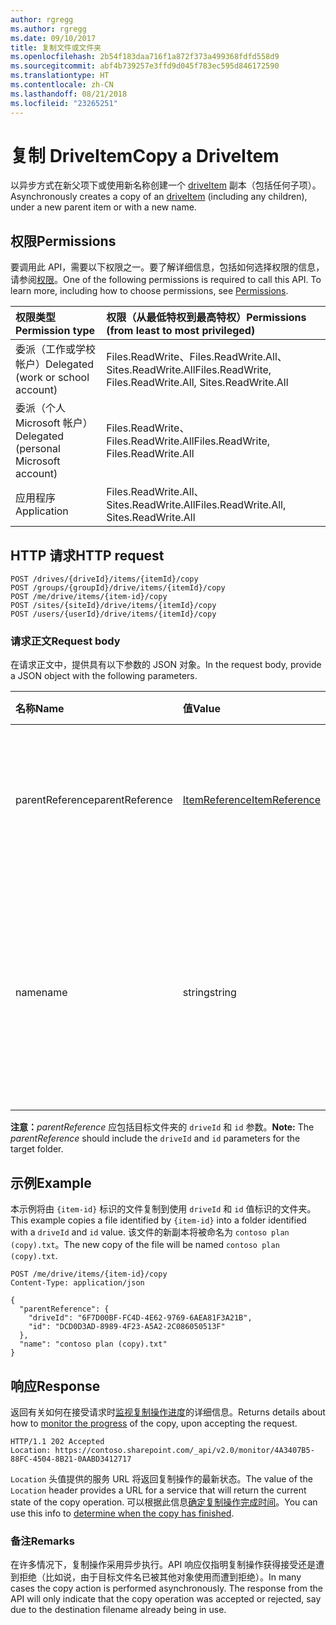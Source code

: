 ```yaml
---
author: rgregg
ms.author: rgregg
ms.date: 09/10/2017
title: 复制文件或文件夹
ms.openlocfilehash: 2b54f183daa716f1a872f373a499368fdfd558d9
ms.sourcegitcommit: abf4b739257e3ffd9d045f783ec595d846172590
ms.translationtype: HT
ms.contentlocale: zh-CN
ms.lasthandoff: 08/21/2018
ms.locfileid: "23265251"
---
```

# <a name="copy-a-driveitem"></a><span data-ttu-id="748b6-102">复制 DriveItem</span><span class="sxs-lookup"><span data-stu-id="748b6-102">Copy a DriveItem</span></span>

<span data-ttu-id="748b6-103">以异步方式在新父项下或使用新名称创建一个 [driveItem][item-resource] 副本（包括任何子项）。</span><span class="sxs-lookup"><span data-stu-id="748b6-103">Asynchronously creates a copy of an [driveItem][item-resource] (including any children), under a new parent item or with a new name.</span></span>

## <a name="permissions"></a><span data-ttu-id="748b6-104">权限</span><span class="sxs-lookup"><span data-stu-id="748b6-104">Permissions</span></span>

<span data-ttu-id="748b6-p101">要调用此 API，需要以下权限之一。要了解详细信息，包括如何选择权限的信息，请参阅[权限](../../../concepts/permissions_reference.md)。</span><span class="sxs-lookup"><span data-stu-id="748b6-p101">One of the following permissions is required to call this API. To learn more, including how to choose permissions, see [Permissions](../../../concepts/permissions_reference.md).</span></span>

|<span data-ttu-id="748b6-107">权限类型</span><span class="sxs-lookup"><span data-stu-id="748b6-107">Permission type</span></span>      | <span data-ttu-id="748b6-108">权限（从最低特权到最高特权）</span><span class="sxs-lookup"><span data-stu-id="748b6-108">Permissions (from least to most privileged)</span></span>              |
|:--------------------|:---------------------------------------------------------|
|<span data-ttu-id="748b6-109">委派（工作或学校帐户）</span><span class="sxs-lookup"><span data-stu-id="748b6-109">Delegated (work or school account)</span></span> | <span data-ttu-id="748b6-110">Files.ReadWrite、Files.ReadWrite.All、Sites.ReadWrite.All</span><span class="sxs-lookup"><span data-stu-id="748b6-110">Files.ReadWrite, Files.ReadWrite.All, Sites.ReadWrite.All</span></span>    |
|<span data-ttu-id="748b6-111">委派（个人 Microsoft 帐户）</span><span class="sxs-lookup"><span data-stu-id="748b6-111">Delegated (personal Microsoft account)</span></span> | <span data-ttu-id="748b6-112">Files.ReadWrite、Files.ReadWrite.All</span><span class="sxs-lookup"><span data-stu-id="748b6-112">Files.ReadWrite, Files.ReadWrite.All</span></span>    |
|<span data-ttu-id="748b6-113">应用程序</span><span class="sxs-lookup"><span data-stu-id="748b6-113">Application</span></span> | <span data-ttu-id="748b6-114">Files.ReadWrite.All、Sites.ReadWrite.All</span><span class="sxs-lookup"><span data-stu-id="748b6-114">Files.ReadWrite.All, Sites.ReadWrite.All</span></span> |

## <a name="http-request"></a><span data-ttu-id="748b6-115">HTTP 请求</span><span class="sxs-lookup"><span data-stu-id="748b6-115">HTTP request</span></span>

<!-- { "blockType": "ignored" } -->

```http
POST /drives/{driveId}/items/{itemId}/copy
POST /groups/{groupId}/drive/items/{itemId}/copy
POST /me/drive/items/{item-id}/copy
POST /sites/{siteId}/drive/items/{itemId}/copy
POST /users/{userId}/drive/items/{itemId}/copy
```

### <a name="request-body"></a><span data-ttu-id="748b6-116">请求正文</span><span class="sxs-lookup"><span data-stu-id="748b6-116">Request body</span></span>

<span data-ttu-id="748b6-117">在请求正文中，提供具有以下参数的 JSON 对象。</span><span class="sxs-lookup"><span data-stu-id="748b6-117">In the request body, provide a JSON object with the following parameters.</span></span>


| <span data-ttu-id="748b6-118">名称</span><span class="sxs-lookup"><span data-stu-id="748b6-118">Name</span></span>            | <span data-ttu-id="748b6-119">值</span><span class="sxs-lookup"><span data-stu-id="748b6-119">Value</span></span>                                          | <span data-ttu-id="748b6-120">说明</span><span class="sxs-lookup"><span data-stu-id="748b6-120">Description</span></span>                                                                                                 |
|:----------------|:-----------------------------------------------|:------------------------------------------------------------------------------------------------------------|
| <span data-ttu-id="748b6-121">parentReference</span><span class="sxs-lookup"><span data-stu-id="748b6-121">parentReference</span></span> | [<span data-ttu-id="748b6-122">ItemReference</span><span class="sxs-lookup"><span data-stu-id="748b6-122">ItemReference</span></span>](../resources/itemreference.md) | <span data-ttu-id="748b6-p102">可选。引用在其中创建副本的父项。</span><span class="sxs-lookup"><span data-stu-id="748b6-p102">Optional. Reference to the parent item the copy will be created in.</span></span>                                         |
| <span data-ttu-id="748b6-125">name</span><span class="sxs-lookup"><span data-stu-id="748b6-125">name</span></span>            | <span data-ttu-id="748b6-126">string</span><span class="sxs-lookup"><span data-stu-id="748b6-126">string</span></span>                                         | <span data-ttu-id="748b6-p103">可选。副本的新名称。如果未提供新名称，将同一名称用作原始名称。</span><span class="sxs-lookup"><span data-stu-id="748b6-p103">Optional. The new name for the copy. If this isn't provided, the same name will be used as the original.</span></span>    |

<span data-ttu-id="748b6-130">**注意：**_parentReference_ 应包括目标文件夹的 `driveId` 和 `id` 参数。</span><span class="sxs-lookup"><span data-stu-id="748b6-130">**Note:** The _parentReference_ should include the `driveId` and `id` parameters for the target folder.</span></span>

## <a name="example"></a><span data-ttu-id="748b6-131">示例</span><span class="sxs-lookup"><span data-stu-id="748b6-131">Example</span></span>

<span data-ttu-id="748b6-132">本示例将由 `{item-id}` 标识的文件复制到使用 `driveId` 和 `id` 值标识的文件夹。</span><span class="sxs-lookup"><span data-stu-id="748b6-132">This example copies a file identified by `{item-id}` into a folder identified with a `driveId` and `id` value.</span></span>
<span data-ttu-id="748b6-133">该文件的新副本将被命名为 `contoso plan (copy).txt`。</span><span class="sxs-lookup"><span data-stu-id="748b6-133">The new copy of the file will be named `contoso plan (copy).txt`.</span></span>

<!-- { "blockType": "request", "name": "copy-item", "scopes": "files.readwrite", "tags": "service.graph", "target": "action" } -->

```http
POST /me/drive/items/{item-id}/copy
Content-Type: application/json

{
  "parentReference": {
    "driveId": "6F7D00BF-FC4D-4E62-9769-6AEA81F3A21B",
    "id": "DCD0D3AD-8989-4F23-A5A2-2C086050513F"
  },
  "name": "contoso plan (copy).txt"
}
```

## <a name="response"></a><span data-ttu-id="748b6-134">响应</span><span class="sxs-lookup"><span data-stu-id="748b6-134">Response</span></span>

<span data-ttu-id="748b6-135">返回有关如何在接受请求时[监视复制操作进度](../../../concepts/long_running_actions_overview.md)的详细信息。</span><span class="sxs-lookup"><span data-stu-id="748b6-135">Returns details about how to [monitor the progress](../../../concepts/long_running_actions_overview.md) of the copy, upon accepting the request.</span></span>

<!-- { "blockType": "response" } -->

```http
HTTP/1.1 202 Accepted
Location: https://contoso.sharepoint.com/_api/v2.0/monitor/4A3407B5-88FC-4504-8B21-0AABD3412717
```

<span data-ttu-id="748b6-136">`Location` 头值提供的服务 URL 将返回复制操作的最新状态。</span><span class="sxs-lookup"><span data-stu-id="748b6-136">The value of the `Location` header provides a URL for a service that will return the current state of the copy operation.</span></span>
<span data-ttu-id="748b6-137">可以根据此信息[确定复制操作完成时间](../../../concepts/long_running_actions_overview.md)。</span><span class="sxs-lookup"><span data-stu-id="748b6-137">You can use this info to [determine when the copy has finished](../../../concepts/long_running_actions_overview.md).</span></span>

### <a name="remarks"></a><span data-ttu-id="748b6-138">备注</span><span class="sxs-lookup"><span data-stu-id="748b6-138">Remarks</span></span>

<span data-ttu-id="748b6-p106">在许多情况下，复制操作采用异步执行。API 响应仅指明复制操作获得接受还是遭到拒绝（比如说，由于目标文件名已被其他对象使用而遭到拒绝）。</span><span class="sxs-lookup"><span data-stu-id="748b6-p106">In many cases the copy action is performed asynchronously. The response from the API will only indicate that the copy operation was accepted or rejected, say due to the destination filename already being in use.</span></span>

[item-resource]: ../resources/driveitem.md

<!-- {
  "type": "#page.annotation",
  "description": "Create a copy of an existing item.",
  "keywords": "copy existing item",
  "section": "documentation",
  "tocPath": "Items/Copy"
} -->
